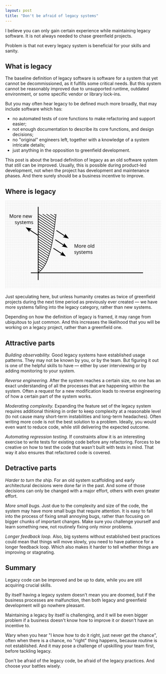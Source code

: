 ```yaml
---
layout: post
title: "Don't be afraid of legacy systems"
---
```


I believe you can only gain certain experience while maintaining legacy software. 
It is not always needed to chase greenfield projects.

Problem is that not every legacy system is beneficial for your skills and sanity.

## What is legacy

The baseline definition of legacy software is software for a system that yet cannot be decommissioned, as it fulfills some critical needs. But this system cannot be reasonably improved due to unsupported runtime, outdated environment, or some specific vendor or library lock-ins.

But you may often hear legacy to be defined much more broadly, that may include software which has:
 - no automated tests of core functions to make refactoring and support easier;
 - not enough documentation to describe its core functions, and design decisions;
 - no "original" engineers left, together with a knowledge of a system intricate details;
 - just anything in the opposition to greenfield development.

This post is about the broad definition of legacy as an old software system that still can be improved. Usually, this is possible during product-led development, not when the project has development and maintenance phases. And there surely should be a business incentive to improve.

## Where is legacy

![Exponential chart](/assets/images/dont-disregard-legacy/exponential.svg)

Just speculating here, but unless humanity creates as twice of greenfield projects during the next time period as previously ever created &mdash; we have more systems falling into the legacy category, rather than new systems.

Depending on how the definition of legacy is framed, it may range from ubiquitous to just common. And this increases the likelihood that you will be working on a legacy project, rather than a greenfield one.

## Attractive parts

_Building observability._ Good legacy systems have established usage patterns. They may not be known by you, or by the team. But figuring it out is one of the helpful skills to have &mdash; either by user interviewing or by adding monitoring to your system.

_Reverse engineering._ After the system reaches a certain size, no one has an exact understanding of all the processes that are happening within the system. Often a request for a new modification leads to reverse engineering of how a certain part of the system works.

_Moderating complexity._ Expanding the feature set of the legacy system requires additional thinking in order to keep complexity at a reasonable level (to not cause many short-term instabilities and long-term headaches). Often writing more code is not the best solution to a problem. Ideally, you would even want to reduce code, while still delivering the expected outcome.

_Automating regression testing._ If constraints allow it is an interesting exercise to write tests for existing code before any refactoring. Forces to be creative on how to test the code that wasn't built with tests in mind. That way it also ensures that refactored code is covered.

## Detractive parts

_Harder to turn the ship._ For an old system scaffolding and early architectural decisions were done far in the past. And some of those decisions can only be changed with a major effort, others with even greater effort.

_More small bugs._ Just due to the complexity and size of the code, the system may have more small bugs that require attention. It is easy to fall into the process of fixing small annoying bugs, rather than focusing on bigger chunks of important changes. Make sure you challenge yourself and learn something new, not routinely fixing only minor problems.

_Longer feedback loop._ Also, big systems without established best practices could mean that things will move slowly, you need to have patience for a longer feedback loop. Which also makes it harder to tell whether things are improving or stagnating.

## Summary

Legacy code can be improved and be up to date, while you are still acquiring crucial skills.

By itself having a legacy system doesn't mean you are doomed, but if the business processes are malfunction, then both legacy and greenfield development will go nowhere pleasant.

Maintaining a legacy by itself is challenging, and it will be even bigger problem if a business doesn't know how to improve it or doesn't have an incentive to.

Wary when you hear "I know how to do it right, just never get the chance", often when there is a chance, no "right" thing happens, because routine is not established. And it may pose a challenge of upskilling your team first, before tackling legacy.

Don't be afraid of the legacy code, be afraid of the legacy practices. And choose your battles wisely.
